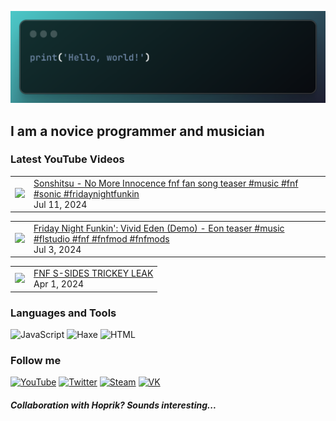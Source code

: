 [![Header](https://github.com/Nyan33/Nyan33/blob/main/assets/header.png)](https://www.youtube.com/channel/UCV-am5JX65zCBZZCsX4Fm2w)

## I am a novice programmer and musician

### Latest YouTube Videos
<!-- BLOG-POST-LIST:START --><table><tr><td><a href="https://www.youtube.com/watch?v=sgvdVRltZNA"><img width="140px" src="https://i.ytimg.com/vi/sgvdVRltZNA/mqdefault.jpg"></a></td>
<td><a href="https://www.youtube.com/watch?v=sgvdVRltZNA">Sonshitsu - No More Innocence fnf fan song teaser #music #fnf #sonic #fridaynightfunkin</a><br/>Jul 11, 2024</td></tr></table>
<table><tr><td><a href="https://www.youtube.com/watch?v=xLKoVhTDY_c"><img width="140px" src="https://i.ytimg.com/vi/xLKoVhTDY_c/mqdefault.jpg"></a></td>
<td><a href="https://www.youtube.com/watch?v=xLKoVhTDY_c">Friday Night Funkin&#39;: Vivid Eden &lpar;Demo&rpar; - Eon teaser #music #flstudio #fnf #fnfmod #fnfmods</a><br/>Jul 3, 2024</td></tr></table>
<table><tr><td><a href="https://www.youtube.com/watch?v=HoPCBJjd8BM"><img width="140px" src="https://i.ytimg.com/vi/HoPCBJjd8BM/mqdefault.jpg"></a></td>
<td><a href="https://www.youtube.com/watch?v=HoPCBJjd8BM">FNF S-SIDES TRICKEY LEAK</a><br/>Apr 1, 2024</td></tr></table>
<!-- BLOG-POST-LIST:END -->

### Languages and Tools
![JavaScript](https://img.shields.io/badge/-JavaScript-0B1216?style=for-the-badge&logo=JavaScript)
![Haxe](https://img.shields.io/badge/-Haxe-0B1216?style=for-the-badge&logo=Haxe)
![HTML](https://img.shields.io/badge/-HTML-0B1216?style=for-the-badge&logo=HTML5)

### Follow me
[![YouTube](https://img.shields.io/badge/-YouTube-0B1216?style=for-the-badge&logo=YouTube&logoColor=FF0038)](https://www.youtube.com/channel/UCV-am5JX65zCBZZCsX4Fm2w)
[![Twitter](https://img.shields.io/badge/-Twitter-0B1216?style=for-the-badge&logo=Twitter)](https://twitter.com/NyanBunBun1)
[![Steam](https://img.shields.io/badge/-Steam-0B1216?style=for-the-badge&logo=Steam)](https://steamcommunity.com/id/nyanbun/)
[![VK](https://img.shields.io/badge/-Vkontakte-0B1216?style=for-the-badge&logo=Vk&logoColor=1195F5)](https://vk.com/nyanbus)

##### Collaboration with Hoprik? Sounds interesting...